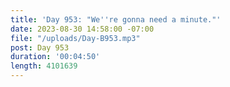 ```yaml
---
title: 'Day 953: "We''re gonna need a minute."'
date: 2023-08-30 14:58:00 -07:00
file: "/uploads/Day-B953.mp3"
post: Day 953
duration: '00:04:50'
length: 4101639
---
```


